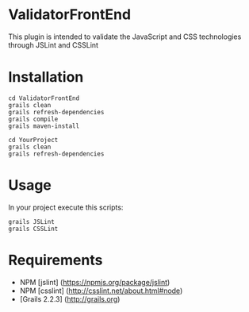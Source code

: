 ValidatorFrontEnd
=================

This plugin is intended to validate the JavaScript and CSS technologies through JSLint and CSSLint

# Installation
    cd ValidatorFrontEnd
    grails clean
    grails refresh-dependencies
    grails compile
    grails maven-install
    
    cd YourProject
    grails clean
    grails refresh-dependencies
    
# Usage
In your project execute this scripts:

    grails JSLint
    grails CSSLint

# Requirements
* NPM [jslint] (https://npmjs.org/package/jslint)
* NPM [csslint] (http://csslint.net/about.html#node)
* [Grails 2.2.3] (http://grails.org)
